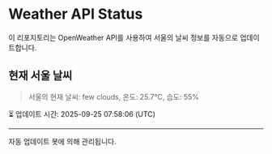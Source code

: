 
# Weather API Status

이 리포지토리는 OpenWeather API를 사용하여 서울의 날씨 정보를 자동으로 업데이트합니다.

## 현재 서울 날씨
> 서울의 현재 날씨: few clouds, 온도: 25.7°C, 습도: 55%

⏳ 업데이트 시간: 2025-09-25 07:58:06 (UTC)

---
자동 업데이트 봇에 의해 관리됩니다.
